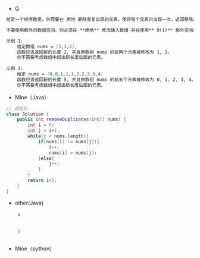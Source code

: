 - Q

```markdown
给定一个排序数组，你需要在 原地 删除重复出现的元素，使得每个元素只出现一次，返回移除后数组的新长度。

不要使用额外的数组空间，你必须在 **原地** 修改输入数组 并在使用** O(1)** 额外空间的条件下完成。

示例 1:
    给定数组 nums = [1,1,2],
    函数应该返回新的长度 2, 并且原数组 nums 的前两个元素被修改为 1, 2。 
    你不需要考虑数组中超出新长度后面的元素。
    
示例 2:
	给定 nums = [0,0,1,1,1,2,2,3,3,4]
	函数应该返回新的长度 5, 并且原数组 nums 的前五个元素被修改为 0, 1, 2, 3, 4。
	你不需要考虑数组中超出新长度后面的元素。
```



- Mine（Java）

```java
// 双指针
class Solution {
    public int removeDuplicates(int[] nums) {
        int i = 0;
        int j = i+1;
        while(j < nums.length){
            if(nums[i] != nums[j]){
                i++;
                nums[i] = nums[j];      
            }else{
                j++;
            }
        }
        return i+1;
    }
}
```

- other(Java)   

  - 

  ```java
  
  ```
  
  - 
  
  ```java
  
  ```
  
  
  
- Mine（python）

  ```python
  
  ```
  
  
  
  